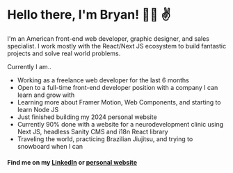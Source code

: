 # Hello there, I'm Bryan! :man_technologist: :v:

I'm an American front-end web developer, graphic designer, and sales specialist. I work mostly with the React/Next JS ecosystem to build fantastic projects and solve real world problems.

Currently I am..
  - Working as a freelance web developer for the last 6 months
  - Open to a full-time front-end developer position with a company I can learn and grow with
  - Learning more about Framer Motion, Web Components, and starting to learn Node JS
  - Just finished building my 2024 personal website
  - Currently 90% done with a website for a neurodevelopment clinic using Next JS, headless Sanity CMS and i18n React library
  - Traveling the world, practicing Brazilian Jiujitsu, and trying to snowboard when I can

#### Find me on my [LinkedIn](https://www.linkedin.com/in/bfink777/) or [personal website](https://www.bryanfink.dev)
